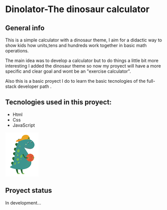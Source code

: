 # Dinolator-The dinosaur calculator

## General info

This is a simple calculator with a dinosaur theme, I aim for a didactic way to show  kids how units,tens and hundreds work together in basic math operations.

The main idea was to develop a calculator but to do things a little bit more interesting I added the dinosaur theme so now my proyect will have a more specific and clear goal and wont be an "exercise calculator".  

Also this is a basic proyect I do to learn the basic tecnologies of the full-stack developer path .

## Tecnologies used in this proyect:

* Html
* Css 
* JavaScript

![Dinosaur](./dinosaur.png)

## Proyect status 

In development...